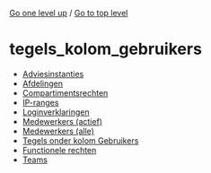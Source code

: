 <!-- generated by markdown-notes-tree -->

<!-- upward navigation links generated by markdown-notes-tree start here -->

[Go one level up](../SUMMARY.md) / [Go to top level](../../../../SUMMARY.md)

<!-- upward navigation links generated by markdown-notes-tree end here -->

# tegels_kolom_gebruikers

<!-- optional markdown-notes-tree directory description starts here -->

<!-- optional markdown-notes-tree directory description ends here -->

- [Adviesinstanties](adviesinstanties.md)
- [Afdelingen](afdelingen.md)
- [Compartimentsrechten](compartimentsrechten.md)
- [IP-ranges](ipranges.md)
- [Loginverklaringen](loginverklaringen.md)
- [Medewerkers (actief)](medewerkers_actief.md)
- [Medewerkers (alle)](medewerkers_alle.md)
- [Tegels onder kolom Gebruikers](README.md)
- [Functionele rechten](rechten.md)
- [Teams](teams.md)
